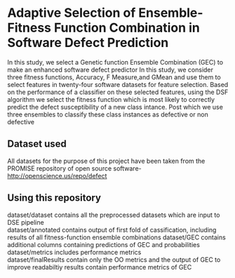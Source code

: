 

# Adaptive Selection of Ensemble-Fitness Function Combination in Software Defect Prediction
In this study, we select a Genetic function Ensemble Combination (GEC) to make an enhanced software defect predictor
In this study, we consider three fitness functions, Accuracy, F Measure,and GMean and use them to select features in twenty-four software datasets for feature selection. Based on the performance of a classifier on these selected features, using the DSF algorithm we select the fitness function which is most likely to correctly predict the defect susceptibility of a new class intance.
Post which we use three ensembles to classify these class instances as defective or non defective


## Dataset used
All datasets for the purpose of this project have been taken from the PROMISE repository of open source software- http://openscience.us/repo/defect


## Using this repository
dataset/dataset contains all the preprocessed datasets which are input to DSE pipeline  
dataset/annotated contains output of first fold of cassification, including results of all fitness-function ensemble combinations 
dataset/GEC contains additional columns containing predictions of GEC and probabilities  
dataset/metrics includes performance metrics   
dataset/finalResults contain only the OO metrics and the output of GEC to improve readabiltiy
results contain performance metrics of GEC

